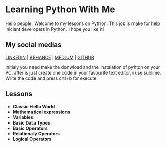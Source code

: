# Learning Python With Me

Hello people, Welcome to my lessons on Python.
This job is make for help iniciant developers in Python.
I hope you like it!

## My social medias
[LINKEDIN](linkedin.com/in/tuliohds) | [BEHANCE](behance.net/tuliohds) | [MEDIUM](medium.com/@tuliohenriquess) | [GITHUB](https://github.com/TulioHenrique)

Initialy you need make the donwload and the instalation of pyhton on your PC,
after is just create one code in your favourite text editor, i use sublime.
Write the code and press crtl+b for execute.

## Lessons

* **Classic Hello World**
* **Mathematical expressions**
* **Variables**
* **Basic Data Types**
* **Basic Operators**
* **Relationaly Operators**
* **Logical Operators**
